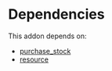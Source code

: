 # Dependencies

This addon depends on:

- [purchase_stock](../../../../../oca-ocb-warehouse/odoo-bringout-oca-ocb-purchase_stock)
- [resource](../../../../../oca-ocb-core/odoo-bringout-oca-ocb-resource)
